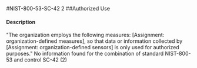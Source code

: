 #NIST-800-53-SC-42 2
##Authorized Use
#### Description
"The organization employs the following measures: [Assignment: organization-defined measures], so that data or information collected by [Assignment: organization-defined sensors] is only used for authorized purposes."
No information found for the combination of standard NIST-800-53 and control SC-42 (2)
